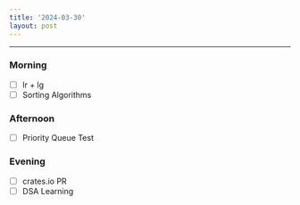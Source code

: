 ```yaml
---
title: '2024-03-30'
layout: post
---
```


---

### Morning

- [ ] lr + lg
- [ ] Sorting Algorithms

### Afternoon

- [ ] Priority Queue Test

### Evening

- [ ] crates.io PR
- [ ] DSA Learning
